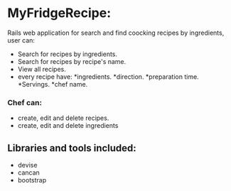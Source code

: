 # MyFridgeRecipe:
Rails web application for search and find coocking recipes by ingredients, user can:
* Search for recipes by ingredients.
* Search for recipes by recipe's name.
* View all recipes.
* every recipe have:
*ingredients.
*direction.
*preparation time.
*Servings.
*chef name.
### Chef can:
* create, edit and delete recipes.
*  create, edit and delete ingredients
## Libraries and tools included:
* devise
* cancan
* bootstrap
